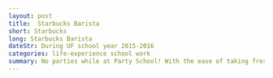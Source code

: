 ```yaml
---
layout: post
title:  Starbucks Barista
short: Starbucks
long: Starbucks Barista
dateStr: During UF school year 2015-2016
categories: life-experience school work
summary: No parties while at Party School! With the ease of taking freshmen classes, I filled my pare time working as a Barista at Library West. Good experience, picked up some skills making coffee and cool drinks.
---
```

